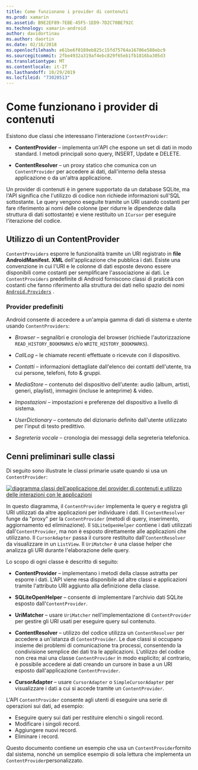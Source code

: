 ```yaml
---
title: Come funzionano i provider di contenuti
ms.prod: xamarin
ms.assetid: B9E2EF89-7EBE-45F5-1ED9-7D2C70BE792C
ms.technology: xamarin-android
author: davidortinau
ms.author: daortin
ms.date: 02/16/2018
ms.openlocfilehash: e61be6f0189eb825c15fd75764a16706e588ebc9
ms.sourcegitcommit: 2fbe4932a319af4ebc829f65eb1fb1816ba305d3
ms.translationtype: MT
ms.contentlocale: it-IT
ms.lasthandoff: 10/29/2019
ms.locfileid: "73020513"
---
```

# <a name="how-content-providers-work"></a>Come funzionano i provider di contenuti

Esistono due classi che interessano l'interazione `ContentProvider`:

- **ContentProvider** &ndash; implementa un'API che espone un set di dati in modo standard. I metodi principali sono query, INSERT, Update e DELETE.

- **ContentResolver** &ndash; un proxy statico che comunica con un `ContentProvider` per accedere ai dati, dall'interno della stessa applicazione o da un'altra applicazione.

Un provider di contenuti è in genere supportato da un database SQLite, ma l'API significa che l'utilizzo di codice non richiede informazioni sull'SQL sottostante. Le query vengono eseguite tramite un URI usando costanti per fare riferimento ai nomi delle colonne (per ridurre le dipendenze dalla struttura di dati sottostante) e viene restituito un `ICursor` per eseguire l'iterazione del codice.

## <a name="consuming-a-contentprovider"></a>Utilizzo di un ContentProvider

`ContentProviders` esporre le funzionalità tramite un URI registrato in **file AndroidManifest. XML** dell'applicazione che pubblica i dati. Esiste una convenzione in cui l'URI e le colonne di dati esposte devono essere disponibili come costanti per semplificare l'associazione ai dati. Le `ContentProviders` predefinite di Android forniscono classi di praticità con costanti che fanno riferimento alla struttura dei dati nello spazio dei nomi [`Android.Providers`](xref:Android.Provider) .

### <a name="built-in-providers"></a>Provider predefiniti

Android consente di accedere a un'ampia gamma di dati di sistema e utente usando `ContentProviders`:

- *Browser* &ndash; segnalibri e cronologia del browser (richiede l'autorizzazione `READ_HISTORY_BOOKMARKS` e/o `WRITE_HISTORY_BOOKMARKS`).

- *CallLog* &ndash; le chiamate recenti effettuate o ricevute con il dispositivo.

- *Contatti* &ndash; informazioni dettagliate dall'elenco dei contatti dell'utente, tra cui persone, telefoni, foto & gruppi.

- *MediaStore* &ndash; contenuto del dispositivo dell'utente: audio (album, artisti, generi, playlist), immagini (incluse le anteprime) & video.

- *Impostazioni* &ndash; impostazioni e preferenze del dispositivo a livello di sistema.

- *UserDictionary* &ndash; contenuto del dizionario definito dall'utente utilizzato per l'input di testo predittivo.

- *Segreteria vocale* &ndash; cronologia dei messaggi della segreteria telefonica.

## <a name="classes-overview"></a>Cenni preliminari sulle classi

Di seguito sono illustrate le classi primarie usate quando si usa un `ContentProvider`:

[![diagramma classi dell'applicazione del provider di contenuti e utilizzo delle interazioni con le applicazioni](how-it-works-images/classdiagram1.png)](how-it-works-images/classdiagram1.png#lightbox)

In questo diagramma, il `ContentProvider` implementa le query e registra gli URI utilizzati da altre applicazioni per individuare i dati. Il `ContentResolver` funge da "proxy" per la `ContentProvider` (metodi di query, inserimento, aggiornamento ed eliminazione). Il `SQLiteOpenHelper` contiene i dati utilizzati dall'`ContentProvider`, ma non è esposto direttamente alle applicazioni che utilizzano.
Il `CursorAdapter` passa il cursore restituito dall'`ContentResolver` da visualizzare in un `ListView`. Il `UriMatcher` è una classe helper che analizza gli URI durante l'elaborazione delle query.

Lo scopo di ogni classe è descritto di seguito:

- **ContentProvider** &ndash; implementano i metodi della classe astratta per esporre i dati. L'API viene resa disponibile ad altre classi e applicazioni tramite l'attributo URI aggiunto alla definizione della classe.

- **SQLiteOpenHelper** &ndash; consente di implementare l'archivio dati SQLite esposto dall'`ContentProvider`.

- **UriMatcher** &ndash; usare `UriMatcher` nell'implementazione di `ContentProvider` per gestire gli URI usati per eseguire query sul contenuto.

- **ContentResolver** &ndash; utilizzo del codice utilizza un `ContentResolver` per accedere a un'istanza di `ContentProvider`. Le due classi si occupano insieme dei problemi di comunicazione tra processi, consentendo la condivisione semplice dei dati tra le applicazioni. L'utilizzo del codice non crea mai una classe `ContentProvider` in modo esplicito; al contrario, è possibile accedere ai dati creando un cursore in base a un URI esposto dall'applicazione `ContentProvider`.

- **CursorAdapter** &ndash; usare `CursorAdapter` o `SimpleCursorAdapter` per visualizzare i dati a cui si accede tramite un `ContentProvider`.

L'API `ContentProvider` consente agli utenti di eseguire una serie di operazioni sui dati, ad esempio:

- Eseguire query sui dati per restituire elenchi o singoli record.
- Modificare i singoli record.
- Aggiungere nuovi record.
- Eliminare i record.

Questo documento contiene un esempio che usa un `ContentProvider`fornito dal sistema, nonché un semplice esempio di sola lettura che implementa un `ContentProvider`personalizzato.
